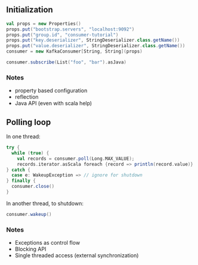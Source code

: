 
## Initialization
```scala
val props = new Properties()
props.put("bootstrap.servers", "localhost:9092")
props.put("group.id", "consumer-tutorial")
props.put("key.deserializer", StringDeserializer.class.getName())
props.put("value.deserializer", StringDeserializer.class.getName())
consumer = new KafkaConsumer[String, String](props)

consumer.subscribe(List("foo", "bar").asJava)
```

### Notes

- property based configuration
- reflection
- Java API (even with scala help)



## Polling loop

In one thread:

```scala
try {
  while (true) {
    val records = consumer.poll(Long.MAX_VALUE);
    records.iterator.asScala foreach {record => println(record.value)}
} catch {
  case e: WakeupException => // ignore for shutdown
} finally {
  consumer.close()
}
```

In another thread, to shutdown:

```scala
consumer.wakeup()
```

### Notes

- Exceptions as control flow
- Blocking API
- Single threaded access (external synchronization)